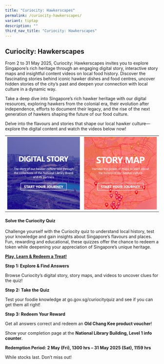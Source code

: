 ```yaml
---
title: "Curiocity: Hawkerscapes"
permalink: /curiocity-hawkerscapes/
variant: tiptap
description: ""
third_nav_title: "Curiocity: Hawkerscapes"
---
```

<h2>Curiocity: Hawkerscapes</h2>
<p>From 2 to 31 May 2025, Curiocity: Hawkerscapes invites you to explore
Singapore’s rich heritage through an engaging digital story, interactive
story maps and insightful content videos on local food history. Discover
the fascinating stories behind iconic hawker dishes and food centres, uncover
hidden stories of the city’s past and deepen your connection with local
culture in a dynamic way.</p>
<p>Take a deep dive into Singapore’s rich hawker heritage with our digital
resources, exploring hawkers from the colonial era, their evolution after
independence, efforts to document their legacy, and the rise of the next
generation of hawkers shaping the future of our food culture.</p>
<p>Delve into the flavours and stories that shape our local hawker culture—explore
the digital content and watch the videos below now!</p>
<table style="minWidth: 50px">
<colgroup>
<col>
<col>
</colgroup>
<tbody>
<tr>
<th rowspan="1" colspan="1"><a class="isomer-image-wrapper" href="digital-stories/our-hawkers-through-time/introduction/"><img style="width: 100%" height="auto" width="100%" alt="" src="/images/Hawkersdigital/hawkers_dg_icon_1.png"></a>
</th>
<th rowspan="1" colspan="1">
<div class="isomer-image-wrapper">
<img style="width: 100%" height="auto" width="100%" alt="" src="/images/Hawkersdigital/hawkers_map_icon_1_2.png">
</div>
</th>
</tr>
</tbody>
</table>
<p></p>
<h4><strong>Solve the Curiocity Quiz</strong></h4>
<p>Challenge yourself with the Curiocity quiz to understand local history,
test your knowledge and gain insights about Singapore’s flavours and places.
Fun, rewarding and educational, these quizzes offer the chance to redeem
a token while deepening your appreciation of Singapore’s unique heritage.</p>
<p></p>
<p><strong><u>Play, Learn &amp; Redeem a Treat!</u></strong>
</p>
<p><strong>Step 1: Explore &amp; Find Answers</strong>
</p>
<p>Browse Curiocity’s digital story, story maps, and videos to uncover clues
for the quiz!</p>
<p><strong>Step 2:</strong>  <strong>Take the Quiz</strong>
</p>
<p>Test your foodie knowledge at <a rel="noopener noreferrer nofollow" target="_blank">go.gov.sg/curiocityquiz</a> and
see if you can get them all right!</p>
<p><strong>Step 3: Redeem Your Reward</strong>
</p>
<p>Get all answers correct and redeem an <strong>Old Chang Kee product voucher</strong>!</p>
<p>Show your completion page at the <strong>National Library Building, Level 1 info counter</strong>.</p>
<p></p>
<p><strong>Redemption Period: 2 May (Fri), 1300 hrs – 31 May 2025 (Sat), 1159 hrs</strong>
</p>
<p></p>
<p>While stocks last. Don’t miss out!</p>
<p></p>